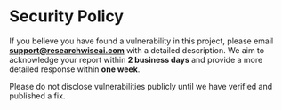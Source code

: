 # Security Policy

If you believe you have found a vulnerability in this project, please email **support@researchwiseai.com** with a detailed description. We aim to acknowledge your report within **2 business days** and provide a more detailed response within **one week**.

Please do not disclose vulnerabilities publicly until we have verified and published a fix.
